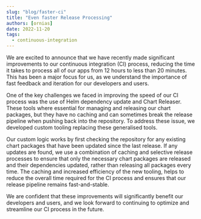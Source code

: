 ```yaml
---
slug: "blog/faster-ci"
title: "Even faster Release Processing"
authors: [ornias]
date: 2022-11-20
tags:
  - continuous-integration
---
```


We are excited to announce that we have recently made significant improvements to our continuous integration (CI) process, reducing the time it takes to process all of our apps from 12 hours to less than 20 minutes.
This has been a major focus for us, as we understand the importance of fast feedback and iteration for our developers and users.

One of the key challenges we faced in improving the speed of our CI process was the use of Helm dependency update and Chart Releaser.
These tools where essential for managing and releasing our chart packages, but they have no caching and can sometimes break the release pipeline when pushing back into the repository. To address these issue, we developed custom tooling replacing these generalised tools.

Our custom logic works by first checking the repository for any existing chart packages that have been updated since the last release. If any updates are found, we use a combination of caching and selective release processes to ensure that only the necessary chart packages are released and their dependencies updated, rather than releasing all packages every time. The caching and increased efficiency of the new tooling, helps to reduce the overall time required for the CI process and ensures that our release pipeline remains fast-and-stable.

We are confident that these improvements will significantly benefit our developers and users, and we look forward to continuing to optimize and streamline our CI process in the future.
